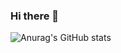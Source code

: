 ### Hi there 👋

![Anurag's GitHub stats](https://github-readme-stats.vercel.app/api?fabioo-junioor=anuraghazra&show_icons=true&theme=radical)
